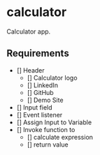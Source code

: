 # calculator

Calculator app.

## Requirements

- [] Header
  - [] Calculator logo
  - [] LinkedIn
  - [] GitHub
  - [] Demo Site
- [] Input field
- [] Event listener
- [] Assign Input to Variable
- [] Invoke function to 
  - [] calculate expression
  - [] return value